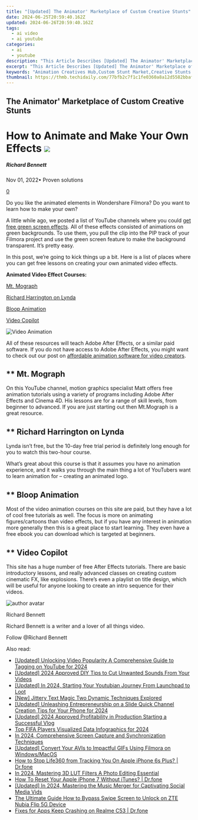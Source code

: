 ```yaml
---
title: "[Updated] The Animator' Marketplace of Custom Creative Stunts"
date: 2024-06-25T20:59:40.162Z
updated: 2024-06-26T20:59:40.162Z
tags:
  - ai video
  - ai youtube
categories:
  - ai
  - youtube
description: "This Article Describes [Updated] The Animator' Marketplace of Custom Creative Stunts"
excerpt: "This Article Describes [Updated] The Animator' Marketplace of Custom Creative Stunts"
keywords: "Animation Creatives Hub,Custom Stunt Market,Creative Stunts Platform,Animated Artists Network,Personalized Animation,Unique Animator Products,Custom Creative Services"
thumbnail: https://thmb.techidaily.com/77bfb2c7f1c1fe0360a8a12d5582bbafa6a377d533d7c690d2e56cf6d1507405.jpg
---
```


## The Animator' Marketplace of Custom Creative Stunts

# How to Animate and Make Your Own Effects ![](https://images.wondershare.com/filmora/article-images/richard-bennett.jpg)

##### Richard Bennett

 Nov 01, 2022• Proven solutions

[0](#commentsBoxSeoTemplate)

Do you like the animated elements in Wondershare Filmora? Do you want to learn how to make your own?

A little while ago, we posted a list of YouTube channels where you could [get free green screen effects](https://tools.techidaily.com/wondershare/filmora/download/). All of these effects consisted of animations on green backgrounds. To use them, you pull the clip into the PIP track of your Filmora project and use the green screen feature to make the background transparent. It’s pretty easy.

In this post, we’re going to kick things up a bit. Here is a list of places where you can get free lessons on creating your own animated video effects.

**Animated Video Effect Courses:**

[Mt. Mograph](#mtmograph)

[Richard Harrington on Lynda](#lynda)

[Bloop Animation](#bloop)

[Video Copilot](#videocopilot)

 ![Video Animation](https://images.wondershare.com/filmora/article-images/animated-video-effects.png)

 All of these resources will teach Adobe After Effects, or a similar paid software. If you do not have access to Adobe After Effects, you might want to check out our post on [affordable animation software for video creators](https://www.filmora.io/community-blog/free-or-cheap-animation-software-for-video-creators-122.html).

## ** Mt. Mograph

On this YouTube channel, motion graphics specialist Matt offers free animation tutorials using a variety of programs including Adobe After Effects and Cinema 4D. His lessons are for a range of skill levels, from beginner to advanced. If you are just starting out then Mt.Mograph is a great resource.

## ** Richard Harrington on Lynda

Lynda isn’t free, but the 10-day free trial period is definitely long enough for you to watch this two-hour course.

What’s great about this course is that it assumes you have no animation experience, and it walks you through the main thing a lot of YouTubers want to learn animation for – creating an animated logo.

## ** Bloop Animation

 Most of the video animation courses on this site are paid, but they have a lot of cool free tutorials as well. The focus is more on animating figures/cartoons than video effects, but if you have any interest in animation more generally then this is a great place to start learning. They even have a free ebook you can download which is targeted at beginners.

## ** Video Copilot

This site has a huge number of free After Effects tutorials. There are basic introductory lessons, and really advanced classes on creating custom cinematic FX, like explosions. There’s even a playlist on title design, which will be useful for anyone looking to create an intro sequence for their videos.

![author avatar](https://images.wondershare.com/filmora/article-images/richard-bennett.jpg)

Richard Bennett

Richard Bennett is a writer and a lover of all things video.

Follow @Richard Bennett


<ins class="adsbygoogle"
     style="display:block"
     data-ad-format="autorelaxed"
     data-ad-client="ca-pub-7571918770474297"
     data-ad-slot="1223367746"></ins>



<ins class="adsbygoogle"
     style="display:block"
     data-ad-client="ca-pub-7571918770474297"
     data-ad-slot="8358498916"
     data-ad-format="auto"
     data-full-width-responsive="true"></ins>

<span class="atpl-alsoreadstyle">Also read:</span>
<div><ul>
<li><a href="https://youtube-blog.techidaily.com/ed-unlocking-video-popularity-a-comprehensive-guide-to-tagging-on-youtube-for-2024/"><u>[Updated] Unlocking Video Popularity  A Comprehensive Guide to Tagging on YouTube for 2024</u></a></li>
<li><a href="https://youtube-blog.techidaily.com/ed-2024-approved-diy-tips-to-cut-unwanted-sounds-from-your-videos/"><u>[Updated] 2024 Approved  DIY Tips to Cut Unwanted Sounds From Your Videos</u></a></li>
<li><a href="https://youtube-blog.techidaily.com/ed-in-2024-starting-your-youtubian-journey-from-launchpad-to-loot/"><u>[Updated] In 2024, Starting Your Youtubian Journey  From Launchpad to Loot</u></a></li>
<li><a href="https://youtube-blog.techidaily.com/ittery-text-magic-two-dynamic-techniques-explored/"><u>[New] Jittery Text Magic  Two Dynamic Techniques Explored</u></a></li>
<li><a href="https://youtube-blog.techidaily.com/ed-unleashing-entrepreneurship-on-a-slide-quick-channel-creation-tips-for-your-phone-for-2024/"><u>[Updated] Unleashing Entrepreneurship on a Slide  Quick Channel Creation Tips for Your Phone for 2024</u></a></li>
<li><a href="https://youtube-blog.techidaily.com/ed-2024-approved-profitability-in-production-starting-a-successful-vlog/"><u>[Updated] 2024 Approved  Profitability in Production  Starting a Successful Vlog</u></a></li>
<li><a href="https://youtube-blog.techidaily.com/ifa-players-visualized-data-infographics-for-2024/"><u>Top FIFA Players  Visualized Data Infographics for 2024</u></a></li>
<li><a href="https://screen-activity-recording.techidaily.com/in-2024-comprehensive-screen-capture-and-synchronization-techniques/"><u>In 2024, Comprehensive Screen Capture and Synchronization Techniques</u></a></li>
<li><a href="https://extra-hints.techidaily.com/updated-convert-your-avis-to-impactful-gifs-using-filmora-on-windowsmacos/"><u>[Updated] Convert Your AVIs to Impactful GIFs Using Filmora on Windows/MacOS</u></a></li>
<li><a href="https://change-location.techidaily.com/how-to-stop-life360-from-tracking-you-on-apple-iphone-6s-plus-drfone-by-drfone-virtual-ios/"><u>How to Stop Life360 from Tracking You On Apple iPhone 6s Plus? | Dr.fone</u></a></li>
<li><a href="https://extra-support.techidaily.com/in-2024-mastering-3d-lut-filters-a-photo-editing-essential/"><u>In 2024, Mastering 3D LUT Filters  A Photo Editing Essential</u></a></li>
<li><a href="https://techidaily.com/how-to-reset-your-apple-iphone-7-without-itunes-drfone-by-drfone-ios-system-repair-ios-system-repair/"><u>How To Reset Your Apple iPhone 7 Without iTunes? | Dr.fone</u></a></li>
<li><a href="https://facebook-video-content.techidaily.com/updated-in-2024-mastering-the-music-merger-for-captivating-social-media-vids/"><u>[Updated] In 2024, Mastering the Music Merger for Captivating Social Media Vids</u></a></li>
<li><a href="https://unlock-android.techidaily.com/the-ultimate-guide-how-to-bypass-swipe-screen-to-unlock-on-zte-nubia-flip-5g-device-by-drfone-android/"><u>The Ultimate Guide How to Bypass Swipe Screen to Unlock on ZTE Nubia Flip 5G Device</u></a></li>
<li><a href="https://howto.techidaily.com/fixes-for-apps-keep-crashing-on-realme-c53-drfone-by-drfone-fix-android-problems-fix-android-problems/"><u>Fixes for Apps Keep Crashing on Realme C53 | Dr.fone</u></a></li>
</ul></div>
